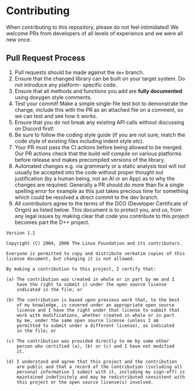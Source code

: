 # Contributing

When contributing to this repository, please do not feel intimidated! We welcome PRs from developers of all levels of experience and we were all new once.

## Pull Request Process

1. Pull requests should be made against the `dev` branch.
2. Ensure that the changed library can be built on your target system. Do not introduce any platform-
   specific code.
3. Ensure that all methods and functions you add are **fully documented** using doxygen style comments.
4. Test your commit! Make a simple single-file test bot to demonstrate the change, include this with the PR 
   as an attached file on a comment, so we can test and see how it works.
5. Ensure that you do not break any existing API calls without discussing on Discord first!
6. Be sure to follow the coding style guide (if you are not sure, match the code style of existing files
   including indent style etc).
7. Your PR must pass the CI actions before being allowed to be merged. Our PR actions check that the
   build will compile on various platforms before release and makes precompiled versions of the library.
8. Automated changes e.g. via grammarly or a static analysis tool will not usually be accepted into the code without proper thought out justification (by a human being, not an AI or an App) as to why the changes are required. Generally a PR should do more than fix a single spelling error for example as this just takes precious time for something which could be resolved a direct commit to the dev branch.
9. All contributors agree to the terms of the DCO (Developer Certificate of Origin) as listed below. This document is to protect you, and us, from any legal issues by making clear that code you contribute to this project becomes part the D++ project.

```
Version 1.1

Copyright (C) 2004, 2006 The Linux Foundation and its contributors.

Everyone is permitted to copy and distribute verbatim copies of this
license document, but changing it is not allowed.

By making a contribution to this project, I certify that:

(a) The contribution was created in whole or in part by me and I
    have the right to submit it under the open source license
    indicated in the file; or

(b) The contribution is based upon previous work that, to the best
    of my knowledge, is covered under an appropriate open source
    license and I have the right under that license to submit that
    work with modifications, whether created in whole or in part
    by me, under the same open source license (unless I am
    permitted to submit under a different license), as indicated
    in the file; or

(c) The contribution was provided directly to me by some other
    person who certified (a), (b) or (c) and I have not modified
    it.

(d) I understand and agree that this project and the contribution
    are public and that a record of the contribution (including all
    personal information I submit with it, including my sign-off) is
    maintained indefinitely and may be redistributed consistent with
    this project or the open source license(s) involved.
```
    

